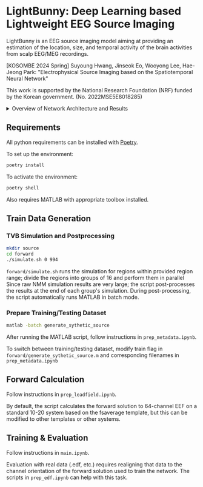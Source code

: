# LightBunny: Deep Learning based Lightweight EEG Source Imaging

LightBunny is an EEG source imaging model aiming at providing an estimation of the location, size, and temporal activity of the brain activities from scalp EEG/MEG recordings.

\[KOSOMBE 2024 Spring\] Suyoung Hwang, Jinseok Eo, Wooyong Lee, Hae-Jeong Park: "Electrophysical Source Imaging based on the Spatiotemporal Neural Network"

This work is supported by the National Research Foundation (NRF) funded by the Korean government. (No. 2022MSE5E8018285)

<details>

<summary>Overview of Network Architecture and Results</summary>

### Network Architecture

![image](https://github.com/user-attachments/assets/67c8db8f-cdfb-49f7-8040-625999afbbdc)

Parameter count: 5.06M

### Results

Spatial PCC: 0.85 ± 0.05<br/>
Temporal PCC: 0.98 ± 0.03

![image](https://github.com/user-attachments/assets/a9050ef6-a0c2-4814-8064-1e476bddd121)

**(A, B)** Ground Truth (A) and Estimated (B) Source of a Generated Sample Test Data<br/>
**(C)** Ground Truth and Estimated Potential of a Source Region of a Generated Sample Test Data<br/>
**(D)** Estimated Source of the Auditory-Evoked Potential Elicited in the Auditory Oddball Task

</details>

## Requirements

All python requirements can be installed with [Poetry](https://python-poetry.org/).

To set up the environment:
```sh
poetry install
```

To activate the environment:
```sh
poetry shell
```

Also requires MATLAB with appropriate toolbox installed.

## Train Data Generation

### TVB Simulation and Postprocessing

```sh
mkdir source
cd forward
./simulate.sh 0 994
```

`forward/simulate.sh` runs the simulation for regions within provided region range; divide the regions into groups of 16 and perform them in parallel
Since raw NMM simulation results are very large; the script post-processes the results at the end of each group's simulation.
During post-processing, the script automatically runs MATLAB in batch mode.

### Prepare Training/Testing Dataset

```sh
matlab -batch generate_sythetic_source
```

After running the MATLAB script, follow instructions in `prep_metadata.ipynb`.

To switch between training/testing dataset, modify train flag in `forward/generate_sythetic_source.m` and corresponding filenames in `prep_metadata.ipynb`

## Forward Calculation

Follow instructions in `prep_leadfield.ipynb`.

By default, the script calculates the forward solution to 64-channel EEF on a standard 10-20 system based on the fsaverage template, but this can be modified to other templates or other systems.

## Training & Evaluation

Follow instructions in `main.ipynb`.

Evaluation with real data (.edf, etc.) requires realigning that data to the channel orientation of the forward solution used to train the network. The scripts in `prep_edf.ipynb` can help with this task.
